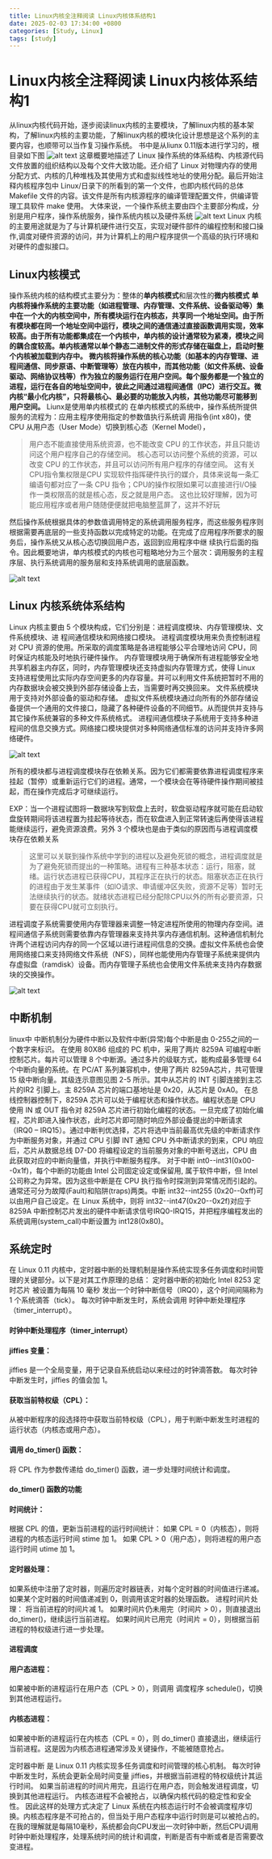 ```yaml
---
title: Linux内核全注释阅读 Linux内核体系结构1
date: 2025-02-03 17:34:00 +0800
categories: [Study, Linux]
tags: [study]
---
```

# Linux内核全注释阅读 Linux内核体系结构1
从linux内核代码开始，逐步阅读linux内核的主要模块，了解linux内核的基本架构，了解linux内核的主要功能，了解linux内核的模块化设计思想是这个系列的主要内容，也顺带可以当作复习操作系统。
书中是从liunx 0.11版本进行学习的，根目录如下图
![alt text](2025-02-03-S1.png)
这章概要地描述了 Linux 操作系统的体系结构、内核源代码文件放置的组织结构以及每个文件大致功能。还介绍了 Linux 对物理内存的使用分配方式、内核的几种堆栈及其使用方式和虚拟线性地址的使用分配。最后开始注释内核程序包中 Linux/日录下的所看到的第一个文件，也即内核代码的总体Makefile 文件的内容。该文件是所有内核源程序的编译管理配置文件，供编译管理工具软件 make 使用。
大体来说，一个操作系统主要由四个主要部分构成，分别是用户程序，操作系统服务，操作系统内核以及硬件系统
![alt text](2025-02-03-S2.png)
Linux 内核的主要用途就是为了与计算机硬件进行交互，实现对硬件部件的编程控制和接口操作,调度对硬件资源的访问，并为计算机上的用户程序提供一个高级的执行环境和对硬件的虚拟接口。
## Linux内核模式
                
操作系统内核的结构模式主要分为：整体的**单内核模式**和层次性的**微内核模式**
**单内核将操作系统的主要功能（如进程管理、内存管理、文件系统、设备驱动等）集中在一个大的内核空间中，所有模块运行在内核态，共享同一个地址空间。由于所有模块都在同一个地址空间中运行，模块之间的通信通过直接函数调用实现，效率较高。由于所有功能都集成在一个内核中，单内核的设计通常较为紧凑，模块之间的耦合度较高。单内核通常以单个静态二进制文件的形式存储在磁盘上，启动时整个内核被加载到内存中。**
**微内核将操作系统的核心功能（如基本的内存管理、进程间通信、同步原语、中断管理等）放在内核中，而其他功能（如文件系统、设备驱动、网络协议栈等）作为独立的服务运行在用户空间。每个服务都是一个独立的进程，运行在各自的地址空间中，彼此之间通过进程间通信（IPC）进行交互。微内核“最小化内核”，只将最核心、最必要的功能放入内核，其他功能尽可能移到用户空间。**
Liunx是使用单内核模式的
在单内核模式的系统中，操作系统所提供服务的流程为：应用主程序使用指定的参数值执行系统调
用指令(int x80)，使 CPU 从用户态（User Mode）切换到核心态（Kernel Model），

>用户态不能直接使用系统资源，也不能改变 CPU 的工作状态，并且只能访问这个用户程序自己的存储空间。
>核心态可以访问整个系统的资源，可以改变 CPU 的工作状态，并且可以访问所有用户程序的存储空间。
>这有关CPU指令集权限是CPU 实现软件指挥硬件执行的媒介，具体来说每一条汇编语句都对应了一条 CPU 指令；CPU的操作权限如果可以直接进行I/O操作一类权限高的就是核心态，反之就是用户态。
>这也比较好理解，因为可能应用程序或者用户随随便便就把电脑整蓝屏了，这并不好玩

然后操作系统根据具体的参数值调用特定的系统调用服务程序，而这些服务程序则根据需要再底层的一些支持函数以完成特定的功能。在完成了应用程序所要求的服务后，操作系统又从核心态切换回用户态，返回到应用程序中继
续执行后面的指令。因此概要地讲，单内核模式的内核也可粗略地分为三个层次：调用服务的主程序层、执行系统调用的服务层和支持系统调用的底层函数。


![alt text](2025-02-03-S3.png)


## Linux 内核系统体系结构

Linux 内核主要由 5 个模块构成，它们分别是：进程调度模块、内存管理模块、文件系统模块、进
程间通信模块和网络接口模块。
进程调度模块用来负责控制进程对 CPU 资源的使用。所采取的调度策略是各进程能够公平合理地访问 CPU，同时保证内核能及时地执行硬件操作。
内存管理模块用于确保所有进程能够安全地共享机器主内存区，同时，内存管理模块还支持虚拟内存管理方式，使得 Linux 支持进程使用比实际内存空间更多的内存容量。并可以利用文件系统把暂时不用的内存数据块会被交换到外部存储设备上去，当需要时再交换回来。
文件系统模块用于支持对外部设备的驱动和存储。
虚拟文件系统模块通过向所有的外部存储设备提供一个通用的文件接口，隐藏了各种硬件设备的不同细节。从而提供并支持与其它操作系统兼容的多种文件系统格式。
进程间通信模块子系统用于支持多种进程间的信息交换方式。网络接口模块提供对多种网络通信标准的访问并支持许多网络硬件。


![alt text](2025-02-03-S4.png)


所有的模块都与进程调度模块存在依赖关系。因为它们都需要依靠进程调度程序来挂起（暂停）或重新运行它们的进程。通常，一个模块会在等待硬件操作期间被挂起，而在操作完成后才可继续运行。

EXP：当一个进程试图将一数据块写到软盘上去时，软盘驱动程序就可能在启动软盘旋转期间将该进程置为挂起等待状态，而在软盘进入到正常转速后再使得该进程能继续运行，避免资源浪费。另外 3 个模块也是由于类似的原因而与进程调度模块存在依赖关系
>这里可以关联到操作系统中学到的进程以及避免死锁的概念，进程调度就是为了避免死锁而提出的一种策略。进程有三种基本状态：运行，阻塞，就绪。运行状态进程已获得CPU，其程序正在执行的状态。阻塞状态正在执行的进程由于发生某事件（如IO请求、申请缓冲区失败，资源不足等）暂时无法继续执行的状态。就绪状态进程已经分配除CPU以外的所有必要资源，只要在获得CPU就可立刻执行。

进程调度子系统需要使用内存管理器来调整一特定进程所使用的物理内存空间。进程间通信子系统则需要依靠内存管理器来支持共享内存通信机制。这种通信机制允许两个进程访问内存的同一个区域以进行进程间信息的交换。虚拟文件系统也会使用网络接口来支持网络文件系统（NFS），同样也能使用内存管理子系统来提供内存虚拟盘（ramdisk）设备。而内存管理子系统也会使用文件系统来支持内存数据块的交换操作。


![alt text](2025-02-03-S5.png)


## 中断机制
linux中 中断机制分为硬件中断以及软件中断(异常)每个中断是由 0-255之间的一个数字来标识。
在使用 80X86 组成的 PC 机中，采用了两片 8259A 可编程中断控制芯片。每片可以管理 8 个中断源。通过多片的级联方式，能构成最多管理 64 个中断向量的系统。在 PC/AT 系列兼容机中，使用了两片 8259A芯片，共可管理 15 级中断向量。其级连示意图见图 2-5 所示。其中从芯片的 INT 引脚连接到主芯片的IR2 引脚上。主 8259A 芯片的端口基地址是 0x20，从芯片是 0xA0。
在总线控制器控制下，8259A 芯片可以处于编程状态和操作状态。编程状态是 CPU 使用 IN 或 OUT
指令对 8259A 芯片进行初始化编程的状态。一旦完成了初始化编程，芯片即进入操作状态，此时芯片即可随时响应外部设备提出的中断请求（IRQ0 – IRQ15）。通过中断判优选择，芯片将选中当前最高优先级的中断请求作为中断服务对象，并通过 CPU 引脚 INT 通知 CPU 外中断请求的到来，CPU 响应后，芯片从数据总线 D7-D0 将编程设定的当前服务对象的中断号送出，CPU 由此获取对应的中断向量值，并执行中断服务程序。
对于中断 int0--int31(0x00--0x1f)，每个中断的功能由 Intel 公司固定设定或保留用, 属于软件中断，但 Intel 公司称之为异常。因为这些中断是在 CPU 执行指令时探测到异常情况而引起的。通常还可分为故障(Fault)和陷阱(traps)两类。中断 int32--int255 (0x20--0xff)可以由用户自己设定。在 Linux 系统中，则将 int32--int47(0x20--0x2f)对应于 8259A 中断控制芯片发出的硬件中断请求信号IRQ0-IRQ15，并把程序编程发出的系统调用(system_call)中断设置为 int128(0x80)。
## 系统定时
在 Linux 0.11 内核中，定时器中断的处理机制是操作系统实现多任务调度和时间管理的关键部分。以下是对其工作原理的总结：
定时器中断的初始化
Intel 8253 定时芯片 被设置为每隔 10 毫秒 发出一个时钟中断信号（IRQ0），这个时间间隔称为 1 个系统滴答（tick）。
每次时钟中断发生时，系统会调用 时钟中断处理程序（timer_interrupt）。

#### 时钟中断处理程序（timer_interrupt）
#### jiffies 变量：
jiffies 是一个全局变量，用于记录自系统启动以来经过的时钟滴答数。
每次时钟中断发生时，jiffies 的值会加 1。

#### 获取当前特权级（CPL）：
从被中断程序的段选择符中获取当前特权级（CPL），用于判断中断发生时进程的运行状态（内核态或用户态）。
#### 调用 do_timer() 函数：
将 CPL 作为参数传递给 do_timer() 函数，进一步处理时间统计和调度。

#### do_timer() 函数的功能
#### 时间统计：
根据 CPL 的值，更新当前进程的运行时间统计：
如果 CPL = 0（内核态），则将进程的内核态运行时间 stime 加 1。
如果 CPL > 0（用户态），则将进程的用户态运行时间 utime 加 1。

#### 定时器处理：
如果系统中注册了定时器，则遍历定时器链表，对每个定时器的时间值进行递减。
如果某个定时器的时间值递减到 0，则调用该定时器的处理函数。
进程时间片处理：
将当前进程的时间片减 1。
如果时间片仍未用完（时间片 > 0），则直接退出 do_timer()，继续运行当前进程。
如果时间片已用完（时间片 = 0），则根据当前进程的特权级进行进一步处理。

#### 进程调度
#### 用户态进程：

如果被中断的进程运行在用户态（CPL > 0），则调用 调度程序 schedule()，切换到其他进程运行。

#### 内核态进程：

如果被中断的进程运行在内核态（CPL = 0），则 do_timer() 直接退出，继续运行当前进程。这是因为内核态进程通常涉及关键操作，不能被随意抢占。

定时器中断 是 Linux 0.11 内核实现多任务调度和时间管理的核心机制。
每次时钟中断发生时，系统会更新全局时间变量 jiffies，并根据当前进程的特权级统计其运行时间。
如果当前进程的时间片用完，且运行在用户态，则会触发进程调度，切换到其他进程运行。
内核态进程不会被抢占，以确保内核代码的稳定性和安全性。
因此这样的处理方式决定了 Linux 系统在内核态运行时不会被调度程序切换。内核态程序是不可抢占的，但当处于用户态程序中运行时则是可以被抢占的。
在我的理解就是每隔10毫秒，系统都会向CPU发出一次时钟中断，然后CPU调用时钟中断处理程序，处理系统时间的统计和调度，判断是否有中断或者是否需要改变进程。
